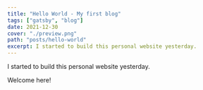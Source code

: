 ```yaml
---
title: "Hello World - My first blog"
tags: ["gatsby", "blog"]
date: 2021-12-30
cover: "./preview.png"
path: "posts/hello-world"
excerpt: I started to build this personal website yesterday.
---
```


I started to build this personal website yesterday.

Welcome here!
